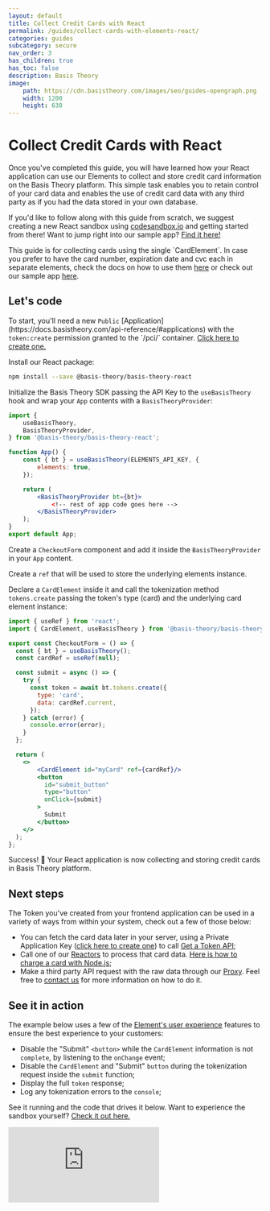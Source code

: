 ```yaml
---
layout: default
title: Collect Credit Cards with React
permalink: /guides/collect-cards-with-elements-react/
categories: guides
subcategory: secure
nav_order: 3
has_children: true
has_toc: false
description: Basis Theory
image:
    path: https://cdn.basistheory.com/images/seo/guides-opengraph.png
    width: 1200
    height: 630
---
```

# Collect Credit Cards with React

Once you've completed this guide, you will have learned how your React application can use our Elements to collect and store credit card information on the Basis Theory platform. This simple task enables you to retain control of your card data and enables the use of credit card data with any third party as if you had the data stored in your own database.

If you'd like to follow along with this guide from scratch, we suggest creating a new React sandbox using <a href="http://codesandbox.io/">codesandbox.io</a> and getting started from there! Want to jump right into our sample app? <a href="https://codesandbox.io/s/github/Basis-Theory/basis-theory-js-examples/tree/master/collect-cards-with-elements-react">Find it here!</a>

<span class="base-alert info">
  <span>
    This guide is for collecting cards using the single `CardElement`. In case you prefer to have the card number, expiration date and cvc each in separate elements, check the docs on how to use them <a href="https://docs.basistheory.com/elements/#introduction">here</a> or check out our sample app <a href="https://codesandbox.io/embed/github/Basis-Theory/basis-theory-js-examples/tree/master/collect-cards-with-individual-elements-react?module=/src/App.tsx,/src/CheckoutForm.tsx">here</a>.
  </span>
</span>

## Let's code

<span class="base-alert warning">
  <span>
    To start, you'll need a new <code>Public</code> [Application](https://docs.basistheory.com/api-reference/#applications) 
    with the <code>token:create</code> permission granted to the `/pci/` container.
    <a href="https://portal.basistheory.com/applications/create?application_template_id=db9148c1-a55f-4164-b830-a20ab6d720ae" target="_blank">Click here to create one.</a>
  </span>
</span>

Install our React package:

```bash
npm install --save @basis-theory/basis-theory-react
```

Initialize the Basis Theory SDK passing the API Key to the `useBasisTheory` hook and wrap your `App` contents with a `BasisTheoryProvider`:

```jsx
import {
    useBasisTheory,
    BasisTheoryProvider,
} from '@basis-theory/basis-theory-react';

function App() {
    const { bt } = useBasisTheory(ELEMENTS_API_KEY, {
        elements: true,
    });

    return (
        <BasisTheoryProvider bt={bt}>
            <!-- rest of app code goes here -->
        </BasisTheoryProvider>
    );
}
export default App;
```

Create a `CheckoutForm` component and add it inside the `BasisTheoryProvider` in your `App` content.

Create a `ref` that will be used to store the underlying elements instance.

Declare a `CardElement` inside it and call the tokenization method `tokens.create` passing the token's type (card) and the underlying card element instance:

```jsx
import { useRef } from 'react';
import { CardElement, useBasisTheory } from '@basis-theory/basis-theory-react';

export const CheckoutForm = () => {
  const { bt } = useBasisTheory();
  const cardRef = useRef(null);

  const submit = async () => {
    try {
      const token = await bt.tokens.create({
        type: 'card',
        data: cardRef.current,
      });
    } catch (error) {
      console.error(error);
    }
  };

  return (
    <>
        <CardElement id="myCard" ref={cardRef}/>
        <button
          id="submit_button"
          type="button"
          onClick={submit}
        >
          Submit
        </button>
    </>
  );
};
```

Success! 🎉 Your React application is now collecting and storing credit cards in Basis Theory platform.

## Next steps

The Token you've created from your frontend application can be used in a variety of ways from within your system, check out a few of those below:
- You can fetch the card data later in your server, using a Private Application Key (<a href="https://portal.basistheory.com/applications/create?application_template_id=e6d4c554-6703-4bbb-b351-42cd2ee5cb5a" target="_blank">click here to create one</a>) to call [Get a Token API](https://docs.basistheory.com/api-reference/#tokens-get-a-token);
- Call one of our [Reactors](https://docs.basistheory.com/api-reference/#reactors) to process that card data. [Here is how to charge a card with Node.js](/guides/collect-cards-with-elements/#setup-and-use-a-token-reactor);
- Make a third party API request with the raw data through our [Proxy](https://docs.basistheory.com/api-reference/#proxy). Feel free to [contact us](mailto:support@basistheory.com?subject=CardElement%20and%20Proxy%20usage) for more information on how to do it.

## See it in action

The example below uses a few of the [Element's user experience](https://docs.basistheory.com/elements/#introduction) features to ensure the best experience to your customers:
- Disable the "Submit" `<button>` while the `CardElement` information is not `complete`, by listening to the `onChange` event;
- Disable the `CardElement` and "Submit" `button` during the tokenization request inside the `submit` function;
- Display the full `token` response;
- Log any tokenization errors to the `console`;

See it running and the code that drives it below. Want to experience the sandbox yourself? [Check it out here.](https://codesandbox.io/s/github/Basis-Theory/basis-theory-js-examples/tree/master/collect-cards-with-elements-react)

<div class="iframe-container">
  <iframe src="https://codesandbox.io/embed/github/Basis-Theory/basis-theory-js-examples/tree/master/collect-cards-with-elements-react?fontsize=14&hidenavigation=1&theme=dark&module=/src/CheckoutForm.tsx,/src/App.tsx" class="iframe-code" allowfullscreen="" frameborder="0"></iframe>
</div>
